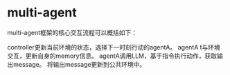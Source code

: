 # multi-agent


multi-agent框架的核心交互流程可以概括如下：

controller更新当前环境的状态，选择下一时刻行动的agentA。
agentA t与环境交互，更新自身的memory信息。
agentA调用LLM，基于指令执行动作，获取输出message。
将输出message更新到公共环境中。
